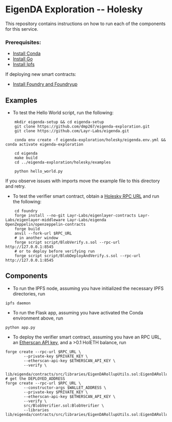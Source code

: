 # EigenDA Exploration -- Holesky
This repository contains instructions on how to run each of the components for this service.


### Prerequisites:
* [Install Conda](https://docs.anaconda.com/free/distro-or-miniconda/)
* [Install Go](https://go.dev/doc/install)
* [Install Ipfs](https://docs.ipfs.tech/install/command-line/#install-official-binary-distributions)

If deploying new smart contracts:
<!-- * [Install npm](https://github.com/nvm-sh/nvm?tab=readme-ov-file#installing-and-updating)
* [Install Hardhat](https://hardhat.org/hardhat-runner/docs/getting-started#installation) -->
* [Install Foundry and Foundryup](https://book.getfoundry.sh/getting-started/installation)


## Examples
* To test the Hello World script, run the following:
```
    mkdir eigenda-setup && cd eigenda-setup
    git clone https://github.com/dmp267/eigenda-exploration.git
    git clone https://github.com/Layr-Labs/eigenda.git

    conda env create -f eigenda-exploration/holesky/eigenda.env.yml && conda activate eigenda-exploration

    cd eigenda
    make build
    cd ../eigenda-exploration/holesky/examples

    python hello_world.py
```
If you observe issues with imports move the example file to this directory and retry.

* To test the verifier smart contract, obtain a [Holesky RPC URL](https://chainlist.org/chain/17000) and run the following:
```
    cd foundry
    forge install --no-git Layr-Labs/eigenlayer-contracts Layr-Labs/eigenlayer-middleware Layr-Labs/eigenda OpenZeppelin/openzeppelin-contracts
    forge build
    anvil --fork-url $RPC_URL
    # in another window
    forge script script/BlobVerify.s.sol --rpc-url http://127.0.0.1:8545
    # or to deploy before verifying run
    forge script script/BlobDeployAndVerify.s.sol --rpc-url http://127.0.0.1:8545
```


## Components
* To run the IPFS node, assuming you have initialized the necessary IPFS directories, run
```
ipfs daemon
```
* To run the Flask app, assuming you have activated the Conda environment above, run
```
python app.py
```
* To deploy the verifier smart contract, assuming you have an RPC URL, an [Etherscan API key](https://etherscan.io/), and a >0.1 HolETH balance, run
```
forge create --rpc-url $RPC_URL \
        --private-key $PRIVATE_KEY \
        --etherscan-api-key $ETHERSCAN_API_KEY \
        --verify \
        lib/eigenda/contracts/src/libraries/EigenDARollupUtils.sol:EigenDARollupUtils
# get the DEPLOYED_ADDRESS
forge create --rpc-url $RPC_URL \
        --constructor-args $WALLET_ADDRESS \
        --private-key $PRIVATE_KEY \
        --etherscan-api-key $ETHERSCAN_API_KEY \
        --verify \
        src/BlobVerifier.sol:BlobVerifier \
        --libraries lib/eigenda/contracts/src/libraries/EigenDARollupUtils.sol:EigenDARollupUtils:$DEPLOYED_ADDRESS
```
